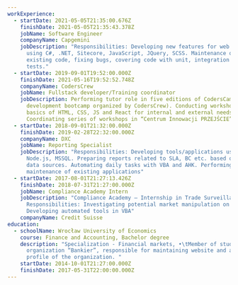 ```yaml
---
workExperience:
  - startDate: 2021-05-05T21:35:00.676Z
    finishDate: 2021-05-05T21:35:43.378Z
    jobName: Software Engineer
    companyName: Capgemini
    jobDescription: "Responsibilities: Developing new features for web application
      using C#, .NET, Sitecore, JavaScript, JQuery, SCSS. Maintenance of
      existing code, fixing bugs, covering code with unit, integration and  E2E
      tests."
  - startDate: 2019-09-01T19:52:00.000Z
    finishDate: 2021-05-16T19:52:52.748Z
    companyName: CodersCrew
    jobName: Fullstack developer/Training coordinator
    jobDescription: Performing tutor role in five editions of CodersCamp (web
      development bootcamp organized by CodersCrew). Conducting workshops from
      basics of HTML, CSS, JS and React for internal and external needs.
      Coordinating series of workshops in “Centrum Innowacji PRZEJŚCIE”
  - startDate: 2018-09-01T21:32:00.000Z
    finishDate: 2019-02-28T22:32:00.000Z
    companyName: DXC
    jobName: Reporting Specialist
    jobDescription: "Responsibilities: Developing tools/applications using React,
      Node.js, MSSQL. Preparing reports related to SLA, BC etc. based on various
      data sources. Automating daily tasks with VBA and AHK. Performing
      maintenance of existing applications"
  - startDate: 2017-08-01T21:27:13.426Z
    finishDate: 2018-07-31T21:27:00.000Z
    jobName: Compliance Academy Intern
    jobDescription: "Compliance Academy – Internship in Trade Surveillance team.
      Responsibilities: Investigating potential market manipulation on FX.
      Developing automated tools in VBA"
    companyName: Credit Suisse
education:
  - schoolName: Wrocław University of Economics
    course: Finance and Accounting, Bachelor degree
    description: "Specialization - Financial markets, •\tMember of student
      organization “Bankier”, responsible for maintaining website and a Facebook
      profile of the organization. "
    startDate: 2014-10-01T21:27:00.000Z
    finishDate: 2017-05-31T22:00:00.000Z
---
```

